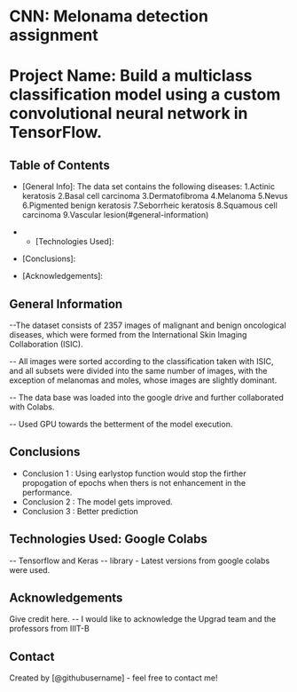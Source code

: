 # CNN: Melonama detection assignment
# Project Name: Build a multiclass classification model using a custom convolutional neural network in TensorFlow. 

## Table of Contents
* [General Info]:
  The data set contains the following diseases:
    1.Actinic keratosis
    2.Basal cell carcinoma
    3.Dermatofibroma
    4.Melanoma
    5.Nevus
    6.Pigmented benign keratosis
    7.Seborrheic keratosis
    8.Squamous cell carcinoma
    9.Vascular lesion(#general-information)
  
* * [Technologies Used]: 
* [Conclusions]: 
* [Acknowledgements]: 

<!-- You can include any other section that is pertinent to your problem -->

## General Information

--The dataset consists of 2357 images of malignant and benign oncological diseases, which were formed from the International Skin Imaging Collaboration (ISIC). 

-- All images were sorted according to the classification taken with ISIC, and all subsets were divided into the same number of images, with the exception of melanomas and moles, whose images are slightly dominant.

-- The data base was loaded into the google drive and further collaborated with Colabs.

-- Used GPU towards the betterment of the model execution.  


## Conclusions
- Conclusion 1 : Using earlystop function would stop the firther propogation of epochs when thers is not enhancement in the performance.
- Conclusion 2 : The model gets improved.
- Conclusion 3 : Better prediction 




## Technologies Used: Google Colabs
-- Tensorflow and Keras 
-- library - Latest versions from google colabs were used.



## Acknowledgements
Give credit here.
-- I would like to acknowledge the Upgrad team and the professors from IIIT-B


## Contact
Created by [@githubusername] - feel free to contact me!


<!-- Optional -->
<!-- ## License -->
<!-- This project is open source and available under the [... License](). -->

<!-- You don't have to include all sections - just the one's relevant to your project -->
